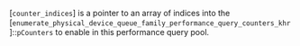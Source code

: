 [`counter_indices`] is a pointer to an array of indices into the
[`enumerate_physical_device_queue_family_performance_query_counters_khr`]::`pCounters`
to enable in this performance query pool.